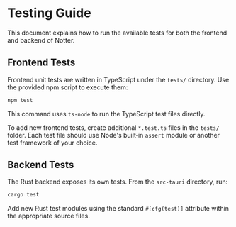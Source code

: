 # Testing Guide

This document explains how to run the available tests for both the frontend and backend of Notter.

## Frontend Tests

Frontend unit tests are written in TypeScript under the `tests/` directory. Use the provided npm script to execute them:

```bash
npm test
```

This command uses `ts-node` to run the TypeScript test files directly.

To add new frontend tests, create additional `*.test.ts` files in the `tests/` folder. Each test file should use Node's built‑in `assert` module or another test framework of your choice.

## Backend Tests

The Rust backend exposes its own tests. From the `src-tauri` directory, run:

```bash
cargo test
```

Add new Rust test modules using the standard `#[cfg(test)]` attribute within the appropriate source files.
